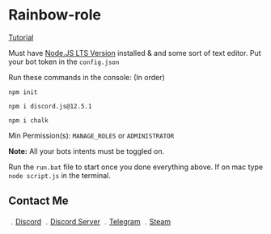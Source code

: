 # Rainbow-role

[Tutorial](https://www.youtube.com/watch?v=8wNfm1ZwIL4)

Must have [Node.JS LTS Version](https://nodejs.org/en/) installed & and some sort of text editor.
Put your bot token in the `config.json`

Run these commands in the console: (In order)

```
npm init
```

```
npm i discord.js@12.5.1
```

```
npm i chalk
```

Min Permission(s): `MANAGE_ROLES` or `ADMINISTRATOR`

**Note:** All your bots intents must be toggled on.

Run the `run.bat` file to start once you done everything above. If on mac type `node script.js` in the terminal.

## Contact Me

﹒[Discord](https://discord.com/users/709827684888215582)
﹒[Discord Server](https://discord.gg/CCe5cFtsq7)
﹒[Telegram](https://t.me/clairvoyant7teen)
﹒[Steam](https://steamcommunity.com/id/seven777teen/)
